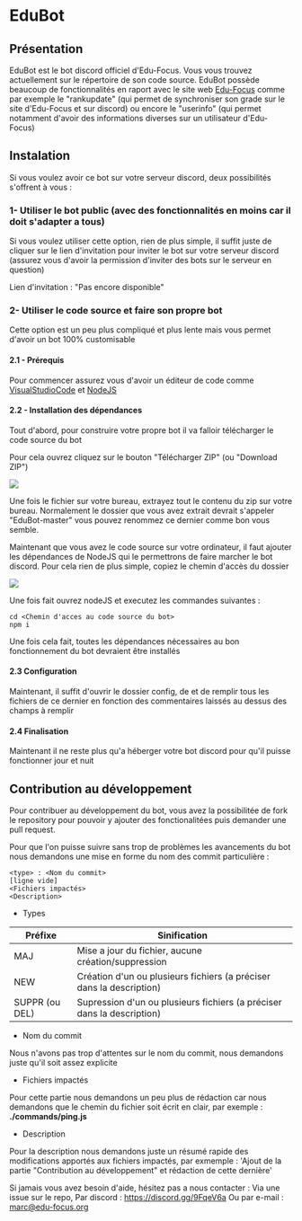 
  

# EduBot 

## Présentation

  

EduBot est le bot discord officiel d'Edu-Focus. Vous vous trouvez actuellement sur le répertoire de son code source. EduBot possède beaucoup de fonctionnalités en raport avec le site web [Edu-Focus](https://edu-focus.org) comme par exemple le "rankupdate" (qui permet de synchroniser son grade sur le site d'Edu-Focus et sur discord) ou encore le "userinfo" (qui permet notamment d'avoir des informations diverses sur un utilisateur d'Edu-Focus)

  

## Instalation

  

Si vous voulez avoir ce bot sur votre serveur discord, deux possibilités s'offrent à vous :

  

### 1- Utiliser le bot public (avec des fonctionnalités en moins car il doit s'adapter a tous)

  

Si vous voulez utiliser cette option, rien de plus simple, il suffit juste de cliquer sur le lien d'invitation pour inviter le bot sur votre serveur discord (assurez vous d'avoir la permission d'inviter des bots sur le serveur en question)

  

Lien d'invitation : "Pas encore disponible"

  

### 2- Utiliser le code source et faire son propre bot

  

Cette option est un peu plus compliqué et plus lente mais vous permet d'avoir un bot 100% customisable

  

#### 2.1 - Prérequis

  

Pour commencer assurez vous d'avoir un éditeur de code comme [VisualStudioCode](https://code.visualstudio.com/Download) et [NodeJS](https://nodejs.org/fr/download/)

  

#### 2.2 - Installation des dépendances

  

Tout d'abord, pour construire votre propre bot il va falloir télécharger le code source du bot

Pour cela ouvrez cliquez sur le bouton "Télécharger ZIP" (ou "Download ZIP")

  

![](https://edu-focus.org/assets/media/9768188a35db3d0931231e951b45661f045f87575da36b2d512671ebb46b.png)

  

Une fois le fichier sur votre bureau, extrayez tout le contenu du zip sur votre bureau. Normalement le dossier que vous avez extrait devrait s'appeler "EduBot-master" vous pouvez renommez ce dernier comme bon vous semble.

Maintenant que vous avez le code source sur votre ordinateur, il faut ajouter les dépendances de NodeJS qui le permettrons de faire marcher le bot discord. Pour cela rien de plus simple, copiez le chemin d'accès du dossier

  

![](https://edu-focus.org/assets/media/a2d03edad21909fd31d1e94105f96d0a9b6f1bf011d5f7effd11ee6f1f73.png)

  

Une fois fait ouvrez nodeJS et executez les commandes suivantes :

  

    cd <Chemin d'acces au code source du bot>
    npm i

Une fois cela fait, toutes les dépendances nécessaires au bon fonctionnement du bot devraient être installés

#### 2.3 Configuration
Maintenant, il suffit d'ouvrir le dossier config, de  et de remplir tous les fichiers de ce dernier en fonction des commentaires laissés au dessus des champs à remplir

#### 2.4 Finalisation 
Maintenant il ne reste plus qu'a héberger votre bot discord pour qu'il puisse fonctionner jour et nuit

## Contribution au développement
Pour contribuer au développement du bot, vous avez la possibilitée de fork le repository pour pouvoir y ajouter des fonctionalitées puis demander une pull request.

Pour que l'on puisse suivre sans trop de problèmes les avancements du bot nous demandons une mise en forme du nom des commit particulière :

```
<type> : <Nom du commit>
[ligne vide]
<Fichiers impactés>
<Description>
```

* Types

| Préfixe | Sinification |
|--|--|
| MAJ | Mise a jour du fichier, aucune création/suppression |
| NEW | Création d'un ou plusieurs fichiers (a préciser dans la description) |
| SUPPR (ou DEL) | Supression d'un ou plusieurs fichiers (a préciser dans la description) |

* Nom du commit

Nous n'avons pas trop d'attentes sur le nom du commit, nous demandons juste qu'il soit assez explicite

* Fichiers impactés

Pour cette partie nous demandons un peu plus de rédaction car nous demandons que le chemin du fichier soit écrit en clair, par exemple : **./commands/ping.js**

* Description

Pour la description nous demandons juste un résumé rapide des modifications apportés aux fichiers impactés, par  exmemple : 'Ajout de la partie "Contribution au développement" et rédaction de cette dernière'

Si jamais vous avez besoin d'aide, hésitez pas a nous contacter :
Via une issue sur le repo,
Par discord : https://discord.gg/9FqeV6a
Ou par e-mail : marc@edu-focus.org

